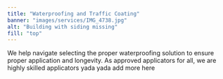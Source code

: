 ```yaml
---
title: "Waterproofing and Traffic Coating"
banner: "images/services/IMG_4738.jpg"
alt: "Building with siding missing"
fill: "top"
---
```


We help navigate selecting the proper waterproofing solution to ensure proper application and longevity. As approved applicators for all, we are highly skilled applicators yada yada add more here
